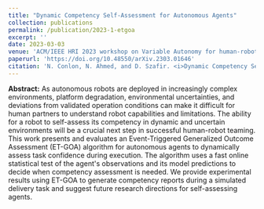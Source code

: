 ```yaml
---
title: "Dynamic Competency Self-Assessment for Autonomous Agents"
collection: publications
permalink: /publication/2023-1-etgoa
excerpt: ''
date: 2023-03-03
venue: 'ACM/IEEE HRI 2023 workshop on Variable Autonomy for human-robot Teaming (VAT-HRI)'
paperurl: 'https://doi.org/10.48550/arXiv.2303.01646'
citation: 'N. Conlon, N. Ahmed, and D. Szafir. <i>Dynamic Competency Self-Assessment for Autonomous Agents.</i> In Proceedings of ACM/IEEE HRI 2023 workshop on Variable Autonomy for human-robot Teaming (VAT-HRI). March 2023.'
---
```

<b>Abstract:</b> As autonomous robots are deployed in increasingly complex environments, platform degradation, environmental uncertainties, and deviations from validated operation conditions can make it difficult for human partners to understand robot capabilities and limitations. The ability for a robot to self-assess its competency in dynamic and uncertain environments will be a crucial next step in successful human-robot teaming. This work presents and evaluates an Event-Triggered Generalized Outcome Assessment (ET-GOA) algorithm for autonomous agents to dynamically assess task confidence during execution. The algorithm uses a fast online statistical test of the agent's observations and its model predictions to decide when competency assessment is needed. We provide experimental results using ET-GOA to generate competency reports during a simulated delivery task and suggest future research directions for self-assessing agents.

<!--[Download paper here](http://academicpages.github.io/files/paper3.pdf) -->
